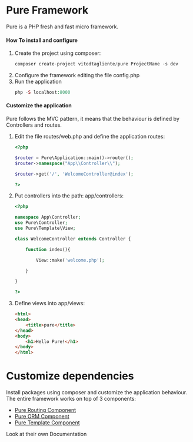 # Pure Framework
Pure is a PHP fresh and fast micro framework.
#### How To install and configure
1. Create the project using composer:
    ```php
    composer create-project vitodtagliente/pure ProjectName -s dev
    ```
2. Configure the framework editing the file config.php
3. Run the application
    ```php
    php -S localhost:8000
    ```
#### Customize the application
Pure follows the MVC pattern, it means that the behaviour is defined by Controllers and routes.
1. Edit the file routes/web.php and define the application routes:
    ```php
    <?php

    $router = Pure\Application::main()->router();
    $router->namespace("App\\Controller\\");

    $router->get('/', 'WelcomeController@index');

    ?>
    ```
2. Put controllers into the path: app/controllers:
    ```php
    <?php

    namespace App\Controller;
    use Pure\Controller;
    use Pure\Template\View;

    class WelcomeController extends Controller {

        function index(){

            View::make('welcome.php');

        }

    }

    ?>
    ```
3. Define views into app/views:
    ```html
    <html>
    <head>
        <title>pure</title>
    </head>
    <body>
        <h1>Hello Pure!</h1>
    </body>
    </html>
    ```
# Customize dependencies
Install packages using composer and customize the application behaviour.
The entire framework works on top of 3 components:
* [Pure Routing Component](https://github.com/vitodtagliente/pure-routing)
* [Pure ORM Component](https://github.com/vitodtagliente/pure-orm)
* [Pure Template Component](https://github.com/vitodtagliente/pure-template)

Look at their own Documentation
